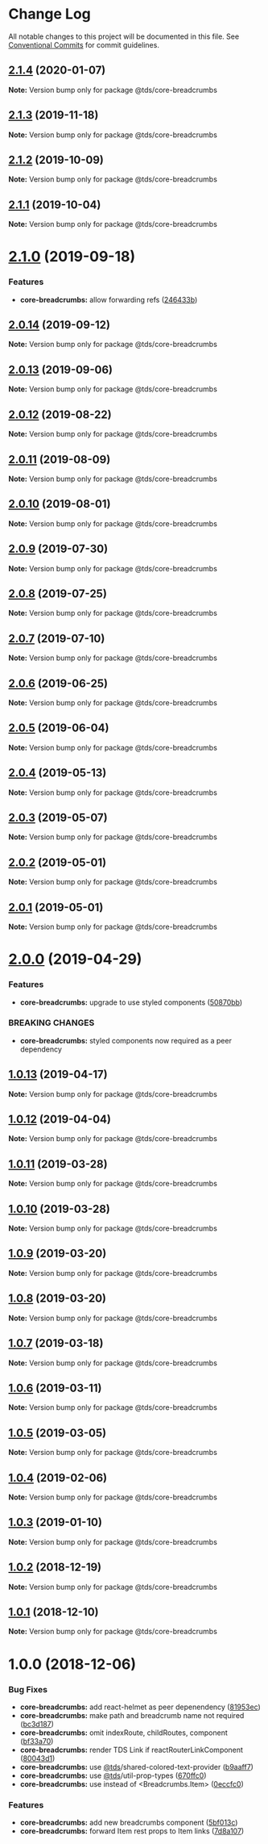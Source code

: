 # Change Log

All notable changes to this project will be documented in this file.
See [Conventional Commits](https://conventionalcommits.org) for commit guidelines.

## [2.1.4](https://github.com/telusdigital/tds-core/compare/@tds/core-breadcrumbs@2.1.3...@tds/core-breadcrumbs@2.1.4) (2020-01-07)

**Note:** Version bump only for package @tds/core-breadcrumbs





## [2.1.3](https://github.com/telusdigital/tds-core/compare/@tds/core-breadcrumbs@2.1.2...@tds/core-breadcrumbs@2.1.3) (2019-11-18)

**Note:** Version bump only for package @tds/core-breadcrumbs





## [2.1.2](https://github.com/telusdigital/tds-core/compare/@tds/core-breadcrumbs@2.1.1...@tds/core-breadcrumbs@2.1.2) (2019-10-09)

**Note:** Version bump only for package @tds/core-breadcrumbs





## [2.1.1](https://github.com/telusdigital/tds-core/compare/@tds/core-breadcrumbs@2.1.0...@tds/core-breadcrumbs@2.1.1) (2019-10-04)

**Note:** Version bump only for package @tds/core-breadcrumbs





# [2.1.0](https://github.com/telusdigital/tds-core/compare/@tds/core-breadcrumbs@2.0.14...@tds/core-breadcrumbs@2.1.0) (2019-09-18)


### Features

* **core-breadcrumbs:** allow forwarding refs ([246433b](https://github.com/telusdigital/tds-core/commit/246433b))





## [2.0.14](https://github.com/telusdigital/tds-core/compare/@tds/core-breadcrumbs@2.0.13...@tds/core-breadcrumbs@2.0.14) (2019-09-12)

**Note:** Version bump only for package @tds/core-breadcrumbs





## [2.0.13](https://github.com/telusdigital/tds-core/compare/@tds/core-breadcrumbs@2.0.12...@tds/core-breadcrumbs@2.0.13) (2019-09-06)

**Note:** Version bump only for package @tds/core-breadcrumbs





## [2.0.12](https://github.com/telusdigital/tds-core/compare/@tds/core-breadcrumbs@2.0.11...@tds/core-breadcrumbs@2.0.12) (2019-08-22)

**Note:** Version bump only for package @tds/core-breadcrumbs





## [2.0.11](https://github.com/telusdigital/tds-core/compare/@tds/core-breadcrumbs@2.0.10...@tds/core-breadcrumbs@2.0.11) (2019-08-09)

**Note:** Version bump only for package @tds/core-breadcrumbs





## [2.0.10](https://github.com/telusdigital/tds-core/compare/@tds/core-breadcrumbs@2.0.9...@tds/core-breadcrumbs@2.0.10) (2019-08-01)

**Note:** Version bump only for package @tds/core-breadcrumbs





## [2.0.9](https://github.com/telusdigital/tds-core/compare/@tds/core-breadcrumbs@2.0.8...@tds/core-breadcrumbs@2.0.9) (2019-07-30)

**Note:** Version bump only for package @tds/core-breadcrumbs





## [2.0.8](https://github.com/telusdigital/tds-core/compare/@tds/core-breadcrumbs@2.0.7...@tds/core-breadcrumbs@2.0.8) (2019-07-25)

**Note:** Version bump only for package @tds/core-breadcrumbs





## [2.0.7](https://github.com/telusdigital/tds-core/compare/@tds/core-breadcrumbs@2.0.6...@tds/core-breadcrumbs@2.0.7) (2019-07-10)

**Note:** Version bump only for package @tds/core-breadcrumbs





## [2.0.6](https://github.com/telusdigital/tds-core/compare/@tds/core-breadcrumbs@2.0.5...@tds/core-breadcrumbs@2.0.6) (2019-06-25)

**Note:** Version bump only for package @tds/core-breadcrumbs





## [2.0.5](https://github.com/telusdigital/tds-core/compare/@tds/core-breadcrumbs@2.0.4...@tds/core-breadcrumbs@2.0.5) (2019-06-04)

**Note:** Version bump only for package @tds/core-breadcrumbs

## [2.0.4](https://github.com/telusdigital/tds-core/compare/@tds/core-breadcrumbs@2.0.3...@tds/core-breadcrumbs@2.0.4) (2019-05-13)

**Note:** Version bump only for package @tds/core-breadcrumbs

## [2.0.3](https://github.com/telusdigital/tds-core/compare/@tds/core-breadcrumbs@2.0.2...@tds/core-breadcrumbs@2.0.3) (2019-05-07)

**Note:** Version bump only for package @tds/core-breadcrumbs

## [2.0.2](https://github.com/telusdigital/tds-core/compare/@tds/core-breadcrumbs@2.0.1...@tds/core-breadcrumbs@2.0.2) (2019-05-01)

**Note:** Version bump only for package @tds/core-breadcrumbs

## [2.0.1](https://github.com/telusdigital/tds-core/compare/@tds/core-breadcrumbs@2.0.0...@tds/core-breadcrumbs@2.0.1) (2019-05-01)

**Note:** Version bump only for package @tds/core-breadcrumbs

# [2.0.0](https://github.com/telusdigital/tds-core/compare/@tds/core-breadcrumbs@1.0.13...@tds/core-breadcrumbs@2.0.0) (2019-04-29)

### Features

- **core-breadcrumbs:** upgrade to use styled components ([50870bb](https://github.com/telusdigital/tds-core/commit/50870bb))

### BREAKING CHANGES

- **core-breadcrumbs:** styled components now required as a peer dependency

## [1.0.13](https://github.com/telusdigital/tds-core/compare/@tds/core-breadcrumbs@1.0.12...@tds/core-breadcrumbs@1.0.13) (2019-04-17)

**Note:** Version bump only for package @tds/core-breadcrumbs

## [1.0.12](https://github.com/telusdigital/tds-core/compare/@tds/core-breadcrumbs@1.0.11...@tds/core-breadcrumbs@1.0.12) (2019-04-04)

**Note:** Version bump only for package @tds/core-breadcrumbs

## [1.0.11](https://github.com/telusdigital/tds-core/compare/@tds/core-breadcrumbs@1.0.10...@tds/core-breadcrumbs@1.0.11) (2019-03-28)

**Note:** Version bump only for package @tds/core-breadcrumbs

## [1.0.10](https://github.com/telusdigital/tds-core/compare/@tds/core-breadcrumbs@1.0.9...@tds/core-breadcrumbs@1.0.10) (2019-03-28)

**Note:** Version bump only for package @tds/core-breadcrumbs

## [1.0.9](https://github.com/telusdigital/tds-core/compare/@tds/core-breadcrumbs@1.0.8...@tds/core-breadcrumbs@1.0.9) (2019-03-20)

**Note:** Version bump only for package @tds/core-breadcrumbs

## [1.0.8](https://github.com/telusdigital/tds-core/compare/@tds/core-breadcrumbs@1.0.7...@tds/core-breadcrumbs@1.0.8) (2019-03-20)

**Note:** Version bump only for package @tds/core-breadcrumbs

## [1.0.7](https://github.com/telusdigital/tds-core/compare/@tds/core-breadcrumbs@1.0.6...@tds/core-breadcrumbs@1.0.7) (2019-03-18)

**Note:** Version bump only for package @tds/core-breadcrumbs

## [1.0.6](https://github.com/telusdigital/tds-core/compare/@tds/core-breadcrumbs@1.0.5...@tds/core-breadcrumbs@1.0.6) (2019-03-11)

**Note:** Version bump only for package @tds/core-breadcrumbs

## [1.0.5](https://github.com/telusdigital/tds-core/compare/@tds/core-breadcrumbs@1.0.4...@tds/core-breadcrumbs@1.0.5) (2019-03-05)

**Note:** Version bump only for package @tds/core-breadcrumbs

## [1.0.4](https://github.com/telusdigital/tds-core/compare/@tds/core-breadcrumbs@1.0.3...@tds/core-breadcrumbs@1.0.4) (2019-02-06)

**Note:** Version bump only for package @tds/core-breadcrumbs

## [1.0.3](https://github.com/telusdigital/tds-core/compare/@tds/core-breadcrumbs@1.0.2...@tds/core-breadcrumbs@1.0.3) (2019-01-10)

**Note:** Version bump only for package @tds/core-breadcrumbs

<a name="1.0.2"></a>

## [1.0.2](https://github.com/telusdigital/tds-core/compare/@tds/core-breadcrumbs@1.0.1...@tds/core-breadcrumbs@1.0.2) (2018-12-19)

**Note:** Version bump only for package @tds/core-breadcrumbs

<a name="1.0.1"></a>

## [1.0.1](https://github.com/telusdigital/tds-core/compare/@tds/core-breadcrumbs@1.0.0...@tds/core-breadcrumbs@1.0.1) (2018-12-10)

**Note:** Version bump only for package @tds/core-breadcrumbs

<a name="1.0.0"></a>

# 1.0.0 (2018-12-06)

### Bug Fixes

- **core-breadcrumbs:** add react-helmet as peer depenendency ([81953ec](https://github.com/telusdigital/tds-core/commit/81953ec))
- **core-breadcrumbs:** make path and breadcrumb name not required ([bc3d187](https://github.com/telusdigital/tds-core/commit/bc3d187))
- **core-breadcrumbs:** omit indexRoute, childRoutes, component ([bf33a70](https://github.com/telusdigital/tds-core/commit/bf33a70))
- **core-breadcrumbs:** render TDS Link if reactRouterLinkComponent ([80043d1](https://github.com/telusdigital/tds-core/commit/80043d1))
- **core-breadcrumbs:** use [@tds](https://github.com/tds)/shared-colored-text-provider ([b9aaff7](https://github.com/telusdigital/tds-core/commit/b9aaff7))
- **core-breadcrumbs:** use [@tds](https://github.com/tds)/util-prop-types ([670ffc0](https://github.com/telusdigital/tds-core/commit/670ffc0))
- **core-breadcrumbs:** use <Item> instead of <Breadcrumbs.Item> ([0eccfc0](https://github.com/telusdigital/tds-core/commit/0eccfc0))

### Features

- **core-breadcrumbs:** add new breadcrumbs component ([5bf013c](https://github.com/telusdigital/tds-core/commit/5bf013c))
- **core-breadcrumbs:** forward Item rest props to Item links ([7d8a107](https://github.com/telusdigital/tds-core/commit/7d8a107))
